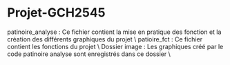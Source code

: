 # Projet-GCH2545

patinoire_analyse :  Ce fichier contient la mise en pratique des fonction et la création des différents graphiques du projet \\
patioire_fct : Ce fichier contient les fonctions du projet \\
Dossier image : Les graphiques créé par le code patinoire analyse sont enregistrés dans ce dossier \\
